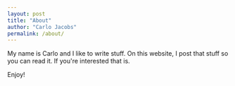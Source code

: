 ```yaml
---
layout: post
title: "About"
author: "Carlo Jacobs"
permalink: /about/
---
```


My name is Carlo and I like to write stuff. On this website, I post that stuff so you can read it. If you're interested that is.

Enjoy!
